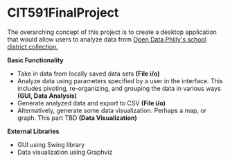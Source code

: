 # CIT591FinalProject

The overarching concept of this project is to create a desktop application that would allow users to analyze data from <a href="https://www.opendataphilly.org/dataset?organization=school-district-of-philadelphia">Open Data Philly's school district collection.</a>

<b>Basic Functionality</b><ul>
  <li>Take in data from locally saved data sets <b>(File i/o)</b></li>
  <li>Analyze data using parameters specified by a user in the interface. This includes pivoting, re-organizing, and grouping the data in various ways <b>(GUI, Data Analysis)</b></li>
  <li>Generate analyzed data and export to CSV <b>(File i/o)</b></li>
  <li>Alternatively, generate some data visualization. Perhaps a map, or graph. This part TBD <b>(Data Visualization)</b></li></ul>

<b>External Libraries</b><ul>
  <li>GUI using Swing library</li>
  <li>Data visualization using Graphviz</li></ul>
